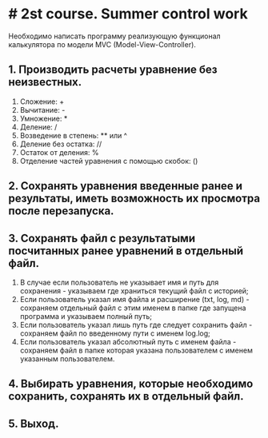 # # 2st course. Summer control work

Необходимо написать программу реализующую функционал калькулятора по модели MVC (Model-View-Controller).

## 1. Производить расчеты уравнение без неизвестных.
1. Сложение: +
2. Вычитание: -
3. Умножение: *
4. Деление: /
5. Возведение в степень: ** или ^
6. Деление без остатка: //
7. Остаток от деления: %
8. Отделение частей уравнения с помощью скобок: ()

## 2. Сохранять уравнения введенные ранее и результаты, иметь возможность их просмотра после перезапуска.

## 3. Сохранять файл с результатыми посчитанных ранее уравнений в отдельный файл.
1. В случае если пользователь не указывает имя и путь для сохранения - указываем где храниться текущий файл с историей;
2. Если пользователь указал имя файла и расширение (txt, log, md) - сохраняем отдельный файл с этим именем в папке где запущена
программа и указываем полный путь;
3. Если пользователь указал лишь путь где следует сохранить файл - сохраняем файл по введенному пути с именем log.log;
4. Если пользователь указал абсолютный путь с именем файла - сохраняем файл в папке которая указана пользователем с именем
указанным пользователем.

## 4. Выбирать уравнения, которые необходимо сохранить, сохранять их в отдельный файл.

## 5. Выход.
